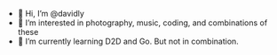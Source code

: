 - 👋 Hi, I’m @davidly
- 👀 I’m interested in photography, music, coding, and combinations of these
- 🌱 I’m currently learning D2D and Go. But not in combination.

<!---
davidly/davidly is a ✨ special ✨ repository because its `README.md` (this file) appears on your GitHub profile.
You can click the Preview link to take a look at your changes.
--->

